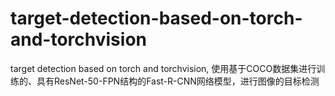 # target-detection-based-on-torch-and-torchvision
target detection based on torch and torchvision, 使用基于COCO数据集进行训练的、具有ResNet-50-FPN结构的Fast-R-CNN网络模型，进行图像的目标检测
